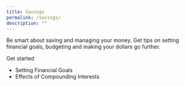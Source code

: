 ```yaml
---
title: Savings
permalink: /savings/
description: ""
---
```

Be smart about saving and managing your money. Get tips on setting financial goals, budgeting and making your dollars go further.

Get started

* Setting Financial Goals
* Effects of Compounding Interests
